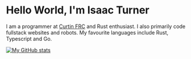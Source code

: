 # Hello World, I'm Isaac Turner 

I am a programmer at [Curtin FRC](https://github.com/CurtinFRC) and Rust enthusiast. I also primarily code fullstack websites and robots. My favourite languages include Rust, Typescript and Go. 

[![My GitHub stats](https://github-readme-stats.vercel.app/api?username=spacey-sooty)](https://github.com/anuraghazra/github-readme-stats)
